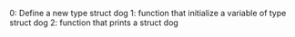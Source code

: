 0: Define a new type struct dog
1: function that initialize a variable of type struct dog
2: function that prints a struct dog
